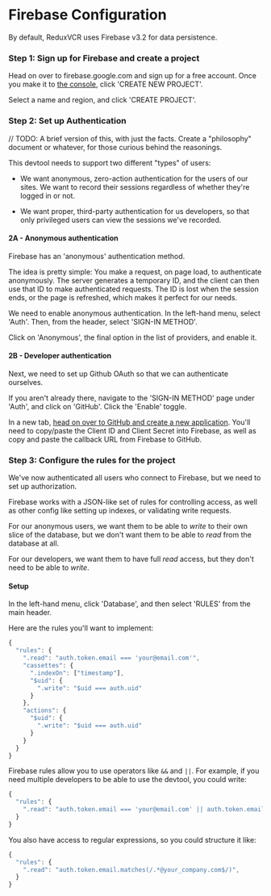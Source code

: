 # Firebase Configuration

By default, ReduxVCR uses Firebase v3.2 for data persistence.



### Step 1: Sign up for Firebase and create a project

Head on over to firebase.google.com and sign up for a free account. Once you make it to [the console](https://console.firebase.google.com/), click 'CREATE NEW PROJECT'.

Select a name and region, and click 'CREATE PROJECT'.



### Step 2: Set up Authentication

// TODO: A brief version of this, with just the facts. Create a "philosophy" document or whatever, for those curious behind the reasonings.

This devtool needs to support two different "types" of users:

- We want anonymous, zero-action authentication for the users of our sites. We want to record their sessions regardless of whether they're logged in or not.

- We want proper, third-party authentication for us developers, so that only privileged users can view the sessions we've recorded.


#### 2A - Anonymous authentication

Firebase has an 'anonymous' authentication method.

The idea is pretty simple: You make a request, on page load, to authenticate anonymously. The server generates a temporary ID, and the client can then use that ID to make authenticated requests. The ID is lost when the session ends, or the page is refreshed, which makes it perfect for our needs.

We need to enable anonymous authentication. In the left-hand menu, select 'Auth'. Then, from the header, select 'SIGN-IN METHOD'.

Click on 'Anonymous', the final option in the list of providers, and enable it.


#### 2B - Developer authentication

Next, we need to set up Github OAuth so that we can authenticate ourselves.

If you aren't already there, navigate to the 'SIGN-IN METHOD' page under 'Auth', and click on 'GitHub'. Click the 'Enable' toggle.

In a new tab, [head on over to GitHub and create a new application](https://github.com/settings/applications/new). You'll need to copy/paste the Client ID and Client Secret into Firebase, as well as copy and paste the callback URL from Firebase to GitHub.



### Step 3: Configure the rules for the project

We've now authenticated all users who connect to Firebase, but we need to set up authorization.

Firebase works with a JSON-like set of rules for controlling access, as well as other config like setting up indexes, or validating write requests.

For our anonymous users, we want them to be able to _write_ to their own slice of the database, but we don't want them to be able to _read_ from the database at all.

For our developers, we want them to have full _read_ access, but they don't need to be able to _write_.

#### Setup

In the left-hand menu, click 'Database', and then select 'RULES' from the main header.

Here are the rules you'll want to implement:

```js
{
  "rules": {
    ".read": "auth.token.email === 'your@email.com'",
    "cassettes": {
      ".indexOn": ["timestamp"],
      "$uid": {
        ".write": "$uid === auth.uid"
      }
    },
    "actions": {
      "$uid": {
        ".write": "$uid === auth.uid"
      }
    }
  }
}
```

Firebase rules allow you to use operators like `&&` and `||`. For example, if you need multiple developers to be able to use the devtool, you could write:

```js
{
  "rules": {
    ".read": "auth.token.email === 'your@email.com' || auth.token.email === 'other@email.com'",
  }
}
```

You also have access to regular expressions, so you could structure it like:

```js
{
  "rules": {
    ".read": "auth.token.email.matches(/.*@your_company.com$/)",
  }
}
```
